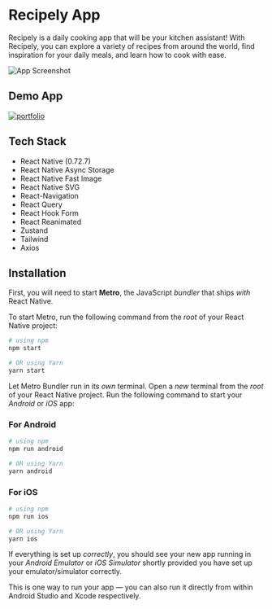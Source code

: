 # Recipely App

Recipely is a daily cooking app that will be your kitchen assistant! With Recipely, you can explore a variety of recipes from around the world, find inspiration for your daily meals, and learn how to cook with ease.

![App Screenshot](https://firebasestorage.googleapis.com/v0/b/recipelyapp-28951.appspot.com/o/Group%2037020.png?alt=media&token=f30a5542-eb26-4acd-9199-c1ecdd744426)

## Demo App

[![portfolio](https://firebasestorage.googleapis.com/v0/b/recipelyapp-28951.appspot.com/o/google-play-badge.png?alt=media&token=e722a9c7-aadb-4a9a-9101-e82bec675390)](https://play.google.com/store/apps/details?id=com.recipely)

## Tech Stack

- React Native (0.72.7)
- React Native Async Storage
- React Native Fast Image
- React Native SVG
- React-Navigation
- React Query
- React Hook Form
- React Reanimated
- Zustand
- Tailwind
- Axios

## Installation

First, you will need to start **Metro**, the JavaScript _bundler_ that ships _with_ React Native.

To start Metro, run the following command from the _root_ of your React Native project:

```bash
# using npm
npm start

# OR using Yarn
yarn start
```

Let Metro Bundler run in its _own_ terminal. Open a _new_ terminal from the _root_ of your React Native project. Run the following command to start your _Android_ or _iOS_ app:

### For Android

```bash
# using npm
npm run android

# OR using Yarn
yarn android
```

### For iOS

```bash
# using npm
npm run ios

# OR using Yarn
yarn ios
```

If everything is set up _correctly_, you should see your new app running in your _Android Emulator_ or _iOS Simulator_ shortly provided you have set up your emulator/simulator correctly.

This is one way to run your app — you can also run it directly from within Android Studio and Xcode respectively.
